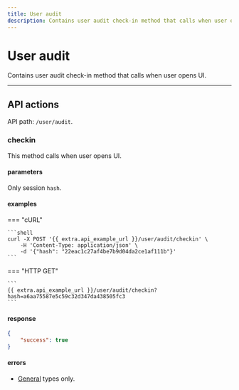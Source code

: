 ```yaml
---
title: User audit
description: Contains user audit check-in method that calls when user opens UI.
---
```


# User audit

Contains user audit check-in method that calls when user opens UI.

***

## API actions

API path: `/user/audit`.

### checkin

This method calls when user opens UI.

#### parameters

Only session `hash`.

#### examples

=== "cURL"

    ```shell
    curl -X POST '{{ extra.api_example_url }}/user/audit/checkin' \
        -H 'Content-Type: application/json' \ 
        -d '{"hash": "22eac1c27af4be7b9d04da2ce1af111b"}'
    ```
    
=== "HTTP GET"

    ```
    {{ extra.api_example_url }}/user/audit/checkin?hash=a6aa75587e5c59c32d347da438505fc3
    ```

#### response

```json
{
    "success": true
}
```

#### errors

* [General](../../../../getting-started.md#error-codes) types only.